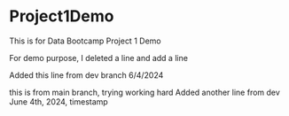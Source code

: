 # Project1Demo
This is for Data Bootcamp Project 1 Demo


For demo purpose, I deleted a line and add a line

Added this line from dev branch 6/4/2024


this is from main branch, trying working hard
Added another line from dev
June 4th, 2024, timestamp



